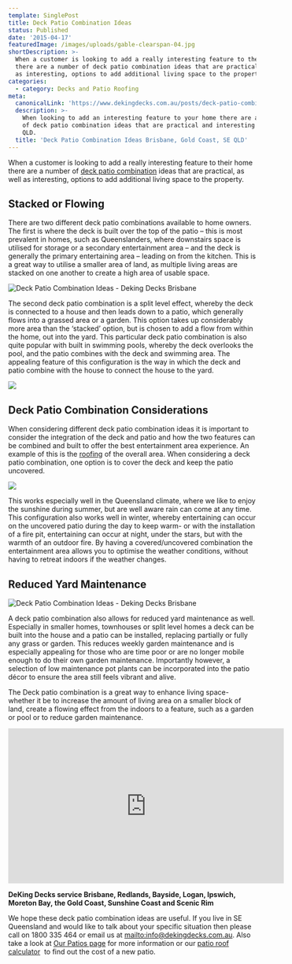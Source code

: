```yaml
---
template: SinglePost
title: Deck Patio Combination Ideas
status: Published
date: '2015-04-17'
featuredImage: /images/uploads/gable-clearspan-04.jpg
shortDescription: >-
  When a customer is looking to add a really interesting feature to their home
  there are a number of deck patio combination ideas that are practical, as well
  as interesting, options to add additional living space to the property.
categories:
  - category: Decks and Patio Roofing
meta:
  canonicalLink: 'https://www.dekingdecks.com.au/posts/deck-patio-combination-ideas/'
  description: >-
    When looking to add an interesting feature to your home there are a number
    of deck patio combination ideas that are practical and interesting for SE
    QLD.
  title: 'Deck Patio Combination Ideas Brisbane, Gold Coast, SE QLD'
---
```

When a customer is looking to add a really interesting feature to their home there are a number of [deck patio combination](https://www.dekingdecks.com.au/services/patio-roofs/) ideas that are practical, as well as interesting, options to add additional living space to the property.

## Stacked or Flowing

There are two different deck patio combinations available to home owners. The first is where the deck is built over the top of the patio – this is most prevalent in homes, such as Queenslanders, where downstairs space is utilised for storage or a secondary entertainment area – and the deck is generally the primary entertaining area – leading on from the kitchen. This is a great way to utilise a smaller area of land, as multiple living areas are stacked on one another to create a high area of usable space.

![Deck Patio Combination Ideas - Deking Decks Brisbane](/images/uploads/10.jpg)

The second deck patio combination is a split level effect, whereby the deck is connected to a house and then leads down to a patio, which generally flows into a grassed area or a garden. This option takes up considerably more area than the ‘stacked’ option, but is chosen to add a flow from within the home, out into the yard. This particular deck patio combination is also quite popular with built in swimming pools, whereby the deck overlooks the pool, and the patio combines with the deck and swimming area. The appealing feature of this configuration is the way in which the deck and patio combine with the house to connect the house to the yard.

![](/images/uploads/how-to-get-a-deck-permit-in-qld-australia.jpeg)

## Deck Patio Combination Considerations

When considering different deck patio combination ideas it is important to consider the integration of the deck and patio and how the two features can be combined and built to offer the best entertainment area experience. An example of this is the [roofing](https://www.dekingdecks.com.au/services/patio-roofs/) of the overall area. When considering a deck patio combination, one option is to cover the deck and keep the patio uncovered. 

![](/images/uploads/heatstrip_special_2.jpg)

This works especially well in the Queensland climate, where we like to enjoy the sunshine during summer, but are well aware rain can come at any time. This configuration also works well in winter, whereby entertaining can occur on the uncovered patio during the day to keep warm- or with the installation of a fire pit, entertaining can occur at night, under the stars, but with the warmth of an outdoor fire. By having a covered/uncovered combination the entertainment area allows you to optimise the weather conditions, without having to retreat indoors if the weather changes.

## Reduced Yard Maintenance

![Deck Patio Combination Ideas - Deking Decks Brisbane](/images/uploads/homebannerrefresh.jpg)

A deck patio combination also allows for reduced yard maintenance as well. Especially in smaller homes, townhouses or split level homes a deck can be built into the house and a patio can be installed, replacing partially or fully any grass or garden. This reduces weekly garden maintenance and is especially appealing for those who are time poor or are no longer mobile enough to do their own garden maintenance. Importantly however, a selection of low maintenance pot plants can be incorporated into the patio décor to ensure the area still feels vibrant and alive.

The Deck patio combination is a great way to enhance living space- whether it be to increase the amount of living area on a smaller block of land, create a flowing effect from the indoors to a feature, such as a garden or pool or to reduce garden maintenance.

<iframe src="https://www.youtube.com/embed/FTnnj4QX4pg?rel=0" width="560" height="315" frameborder="0" allowfullscreen="allowfullscreen"></iframe>

**DeKing Decks service Brisbane, Redlands, Bayside, Logan, Ipswich, Moreton Bay, the Gold Coast, Sunshine Coast and Scenic Rim**

We hope these deck patio combination ideas are useful. If you live in SE Queensland and would like to talk about your specific situation then please call on 1800 335 464 or email us at <mailto:info@dekingdecks.com.au>. Also take a look at [Our Patios page](https://www.dekingdecks.com.au/services/) for more information or our [patio roof calculator](https://www.dekingdecks.com.au/quote-calculator/)  to find out the cost of a new patio.
